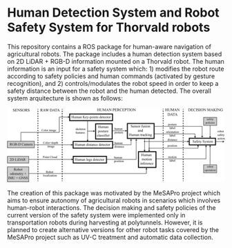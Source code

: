 # Human Detection System and Robot Safety System for Thorvald robots

This repository contains a ROS package for human-aware navigation of agricultural robots. The package includes a human detection system based on 2D LiDAR + RGB-D information mounted on a Thorvald robot. The human information is an input for a safety system which: 1) modifies the robot route according to safety policies and human commands (activated by gesture recognition), and 2) controls/modulates the robot speed in order to keep a safety distance between the robot and the human detected. The overall system arquitecture is shown as follows:

![Overall_system](/Human_perception_and_safety_system.png)

The creation of this package was motivated by the MeSAPro project which aims to ensure autonomy of agricultural robots in scenarios which involves human-robot interactions. The decision making and safety policies of the current version of the safety system were implemented only in transportation robots during harvesting at polytunnels. However, it is planned to create alternative versions for other robot tasks covered by the MeSAPro project such as UV-C treatment and automatic data collection.
